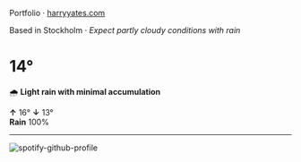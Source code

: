 Portfolio · [harryyates.com](https://harryyates.com)

<!-- WEATHER_START -->
Based in Stockholm · *Expect partly cloudy conditions with rain*

# 14°
🌧️ **Light rain with minimal accumulation**

**↑** 16° **↓** 13°  
**Rain** 100%

---
<!-- WEATHER_END -->

<p align="left">
  <a>
    <img src="https://spotify-github-profile.kittinanx.com/api/view?uid=bigbello&cover_image=true&theme=natemoo-re&show_offline=true&background_color=121212&interchange=false&bar_color=53b14f&bar_color_cover=false" alt="spotify-github-profile">
  </a>
</p>